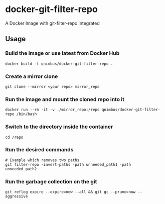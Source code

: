 # docker-git-filter-repo
A Docker Image with git-filter-repo integrated

## Usage

### Build the image or use latest from Docker Hub

```
docker build -t qnimbus/docker-git-filter-repo .
```

### Create a mirror clone

```
git clone --mirror <your repo> mirror_repo
```

### Run the image and mount the cloned repo into it

```
docker run --rm -it -v ./mirror_repo:/repo qnimbus/docker-git-filter-repo /bin/bash
```

### Switch to the directory inside the container

```
cd /repo
```

### Run the desired commands

```
# Example which removes two paths
git filter-repo -invert-paths -path unneeded_path1 -path unneeded_path2
```

### Run the garbage collection on the git

```
git reflog expire --expire=now --all && git gc --prune=now --aggressive
```